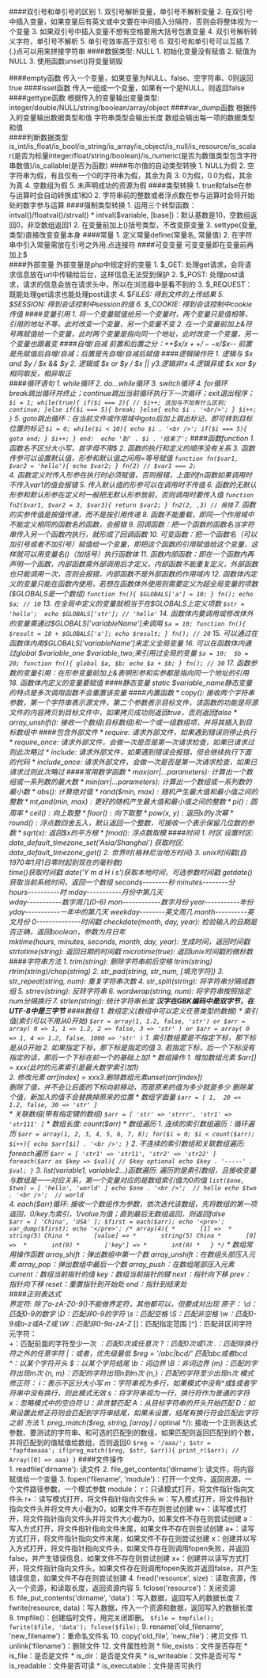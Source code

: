####双引号和单引号的区别
	1. 双引号解析变量，单引号不解析变量
	2. 在双引号中插入变量，如果变量后有英文或中文要在中间插入分隔符，否则会将整体视为一个变量
	3. 如果双引号中插入变量不想有空格要用大括号包裹变量
	4. 双引号解析转义字符，单引号不解析
	5. 单引号效率高于双引号
	6. 双引号和单引号可以互插
	7. (.)点可以用来拼接字符串
####数据类型: NULL
	1. 初始化变量没有赋值
	2. 赋值为NULL
	3. 使用函数unset()将变量销毁

####empty函数
	传入一个变量，如果变量为NULL、false、空字符串、0则返回true
####isset函数
	传入一组或一个变量，如果有一个是NULL，则返回false		
####gettype函数
	根据传入的变量输出变量类型: integer/double/NULL/string/boolean/array/object
####var_dump函数
	根据传入的变量输出数据类型和值
		字符串类型会输出长度
		数组会输出每一项的数据类型和值		
####判断数据类型
	is_int/is_float/is_bool/is_string/is_array/is_object/is_null/is_resource/is_scalar(是否为标量integer/float/string/boolean)/is_numeric(是否为数值类型包含字符串数值)/is_callable(是否为函数)	
####布尔值的自动类型转换
	1. NULL为假
	2. 空字符串为假，有且仅有一个0的字符串为假，其余为真
	3. 0为假，0.0为假，其余为真
	4. 空数组为假
	5. 未声明成功的资源为假
####类型转换
	1. true和false在参与运算时会自动转换成1和0
	2. 字符串前的整数或者浮点数在参与运算时会将开始处的数字参与运算
####强制类型转换
	1. 运用三个转型函数：intval()/floatval()/strval()
		* intval($variable, [base])：默认基数是10，空数组返回0，非空数组返回1
	2. 在变量前加上()括号类型，不改变原变量
	3. settype(变量, 类型)直接改变变量本身	
####常量
	1. 定义常量define(常量名, 常量值)
	2. 在字符串中引入常量需放在引号之外用.点连接符
####可变变量
	可变变量即在变量前再加上$		
####外部变量
	外部变量是php中规定好的变量
	1. $_GET: 处理get请求，会将请求信息放在url中传输给后台，这样信息无法受到保护
	2. $_POST: 处理post请求，请求的信息会放在请求头中，所以在浏览器中是看不到的
	3. $_REQUEST：既能处理get请求也能处理post请求
	4. $_FILES: 得到文件的上传结果
	5. $_SESSION: 得到会话控制中session的值
	6. $_COOKIE: 得到会话控制中cookie传值	
####变量引用
	1. 将一个变量赋值给另一个变量时，两个变量只是值相等，引用的地址不等，此时改变一个变量，另一个变量不变
	2. 在一个变量前加上&符号再赋值给一个变量，此时两个变量是指向同一个地址，此时改变一个变量，另一个变量也跟着变
####自增/自减
	前置和后置之分：++$x/$x++/--$x/$x--
	前置是先赋值后自增/自减；后置是先自增/自减后赋值
####逻辑操作符
	1. 逻辑与 $x and $y / $x && $y
	2. 逻辑或 $x or $y / $x || $y
	3. 逻辑非 !$x
	4.逻辑异或 $x xor $y相同取反，相异取正			
####循环语句
	1. while循环
	2. do...while循环
	3. switch循环
	4. for循环	
		break跳出循环并终止；continue跳出当前循环执行下一次循环；exit退出程序；
		```
			$i = 1;
			while(true){
				if($i === 2){
					// $i++; 这加与不加有什么区别;
					continue;
				}else if($i === 5){
					break;
				}else{
					echo $i . '<br/>';
				}
				$i++;
			}
		```
	5. goto跳出循环：在当前文件或作用域中goto后加上跳出标记，即可转到目标位置的标记
		```
			$i = 0;
			while($i < 10){
				echo $i . '<br />';
				if($i === 5){
					goto end;
				}
				$i++;
			}
			end: 
			echo '到' . $i . '结束了';
		```
####函数function
	1. 函数名不区分大小写，首字母不用$
	2. 函数的执行和定义的顺序没有关系
	3. 函数传参可以设置默认值，形参和默认值之间用=等号赋值
		```
			function fn($var1, $var2 = 'hello'){
				echo $var2;
			}
			fn(2) // $var1 === 2;
		```		
	4. 函数定义时传入形参在执行时必须赋值，否则报错，上面的fn函数如果调用时不传入var1的值会报错
	5. 传入默认值的形参可以在调用时不传值
	6. 函数的无默认形参和默认形参在定义时一般把无默认形参放前，否则调用时要传入值
	```
		function fn2($var1, $var2 = 3, $var3){
			return $var2;
		}
		fn2(2, ,3) // 报错
	```	
	7. 函数的实参传值是按值传递，而不是按引用传递
	8. 函数不能重载，即同一个作用域中不能定义相同的函数名的函数，会报错
	9. 回调函数：把一个函数的函数名当字符串传入另一个函数内执行，就形成了回调函数
	10. 可变函数：把一个函数名（可以加引号或者不加引号）赋值给一个变量，即把这个函数的引用赋值给这个变量，这样就可以用变量名()（加括号）执行函数体
	11. 函数内部函数：即在一个函数内再声明一个函数，内部函数需外部调用后才定义，内部函数不能重复定义，外部函数也只能调用一次，否则会报错，内部函数不是外部函数的作用域内
	12. 函数体内定义的变量只能在函数内使用，若想在函数体外使用则需要定义为超全局变量的项数($GLOBALS是一个数组)
		```
			function fn(){
				$GLOBALS['a'] = 10;
			}
			fn();
			echo $a; // 10
		```
	13. 在全局中定义的变量就相当于在$GLOBALS上定义项数
		```
			$str = 'hello'; 
			echo $GLOBALS['str']; // 'hello'
		```
	14. 函数体内要调用或修改体外的变量需通过$GLOBALS['variableName']来调用
		```
			$a = 10;
			function fn(){
				$result = 10 + $GLOBALS['a'];
				echo $result;
			}
			fn(); // 20
		```
	15. 可以通过在函数体内用$GLOBALS['variableName']来定义全局变量
	16. 可以在函数体内通过global $variable_one $variable_two;来引用过全局的变量
		```
			$a = 10; 
			$b = 20;
			function fn(){
				global $a, $b;
				echo $a + $b;
			}
			fn(); // 30
		```
	17. 函数参数的变量引用：在形参变量前加上&表明形参和实参都是指向同一个地址的引用
	18. 函数体内定义的变量要赋值
####静态变量
	static $variable_name静态变量的特点是多次调用函数不会重置该变量
####内置函数
	* copy(): 接收两个字符串参数，第一个字符串表示源文件，第二个参数表示目标文件，该函数的功能是将源文件的内容拷贝到目标文件中，如果拷贝成功则返回true，否则返回false
	* array_unshift(): 接收一个数组(目标数组)和一个或一组数组项，并将其插入到目标数组中 
####包含外部文件
	* require: 请求外部文件，如果遇到错误则停止执行
	* require_once: 请求外部文件，会做一次是否是第一次请求检查，如果已请求过则此次略过
	* include: 请求外部文件，如果遇到错误会报错，但会继续执行下面的代码
	* include_once: 请求外部文件，会做一次是否是第一次请求检查，如果已请求过则此次略过
####常用数学函数
	* max(arr|...parameters): 计算出一个数组或一系列数的最大数
	* min(arr|...parameters): 计算出一个数组或一系列数的最小数
	* abs(): 计算绝对值
	* rand($min, $max): 随机产生最大值和最小值之间的整数
	* mt_rand($min, $max): 更好的随机产生最大值和最小值之间的整数
	* pi(): 圆周率
	* ceil(): 向上取整
	* floor(): 向下取整	
	* pow($x, $y): 返回$x的$y次幂
	* round(): 浮点数四舍五入，默认返回一个整数，可接收一个表示保留几位数的参数
	* sqrt($x): 返回$x的平方根
	* fmod(): 浮点数取模
####时间
	1. 时区
		设置时区: date_default_timezone_set('Asia/Shanghai')
		获取时区: date_default_timezone_get()
	2. 世界时(格林尼治地方时间)
	3. unix时间戳(自1970年1月1日零时起到现在的毫秒数)	
		time()获取时间戳
		date('Y m d H i s')获取本地时间，可选参数时间戳
		getdate()获取当前系统时间，返回一个数组
			seconds--------秒
			minutes--------分
			hours----------时
			mday-----------月份中第几天	
			wday-----------数字周几(0-6)
			mon------------数字月份
			year-----------年份
			yday-----------一年中的第几天
			weekday--------英文周几
			month----------英文月份
			0--------------时间戳
		checkdate(month, day, year): 检验输入的日期是否正确，返回boolean，参数为月日年	
		mktime(hours, minutes, seconds, month, day, year): 生成时间，返回时间戳
		strtotime(string): 返回日期的时间戳
		microtime(true): 返回unix时间戳的微秒数
####字符串方法
	1. trim(string): 删除字符串前后空格
		ltrim(string)
		rtrim(string)/chop(string)
	2. str_pad(string, str_num, [填充字符])
	3. str_repeat(string, num): 重复字符串次数
	4. str_split(string): 将字符串分隔成数组
	5. strrev(string): 反转字符串
	6. wordwrap(string, num): 将字符串按照指定num分隔换行
	7. strlen(string): 统计字符串长度
	***汉字在GBK编码中是双字节，在UTF-8中是三字节***	
####数组
	1. 数组定义(数组中可以定义任意类型的数据)
		* 索引值(索引可以不用从0开始)
			```
				$arr = array(1, 1.2, false, 'str')
				or
				$arr = array(
					0 => 1,
					1 => 1.2,
					2 => false,
					3 => 'str'
				)
				or
				$arr = array(
					0 => 1,
					4 => 1.2,
					false,
					1000 => 'str'
				)
			```	
			1. 索引数组要是不指定下标，那下标是从0开始
			2. 如果指定下标，那下标是指定的值
			3. 若指定下标，后一个下标没有指定的话，那后一个下标在前一个的基础上加1
		* 数组操作
			1. 增加数组元素
				$arr[] = xxx(此时的元素索引是最大数字索引加1)	
			2. 修改元素
				$arr[index] = xxx
			3. 删除数组元素
				unset($arr[index])	
				删除了值，并不会让后面的下标向前移动，而是原来的值为多少就是多少
				删除某个值，新加入的值不会替换掉原来的位置
		* 数组字面量
			```
				$arr = [
					1, 
					20 => 1.2,
					false,
					30 => 'str'
				]
			```		
		* 关联数组(带有指定键的数组)
		```
			$arr = [
				'str' => 'strrr',
				'str1' => 'str111'
			]
		```	
		* 数组长度: count($arr)
		* 数组遍历
			1. 连续的索引数组遍历：循环遍历
				```
					$arr = array(1, 2, 3, 4, 5, 6, 7, 8);
					for($i = 0; $i < count($arr); $i++){
						echo $arr[$i] . '<br />';
					}
				```
			2. 不连续的索引数组和关联数组遍历: foreach遍历
				```
					$arr = [
						'str1' => 'str11',
						'str2' => 'str22'
					]
					foreach($arr as $key => $val){ // $key optional
						echo $key . '-----' . $val;
					}
				```
			3. list(variable1, variable2...)函数遍历: 遍历的是索引数组，且接收变量与数组是一一对应关系，第一个变量对应的是数组索引值为0的值
				```
					list($one, $two) = [
						'hello',
						'world'
					]
					echo $one . '<br />';  // hello
					echo $two . '<br />';  // world
				```	 
			4. each($arr)循环: 接收一个数组作为参数，依次迭代该数组，先将数组的第一项返回，0/key为索引，1/value为值；直到最后无数组返回，则返回false 	
				```
					$arr = [
						'China',
						'USA'
					];
					$first = each($arr);
					echo '<pre>';
					var_dump($first);
					echo '</pre>';
					/* array(4){
					*		[1] => 
					*		string(5) China
					*		[value] =>
					*		string(5) China
					*		[0] => 
					*		int(0)
					*		['key'] =>
					*		int(0)
					*	}
					*/
				```
		* 数组常用操作函数
			array_shift：弹出数组中第一个数
			array_unshift：在数组头部压入元素
			array_pop：弹出数组中最后一个数
			array_push：在数组尾部压入元素
			current：数组当前指针的值
			key：数组当前指针的键
			next：指针向下移
			prev：指针向下移
			reset：重置指针到开始处
			end：指针到结束处		
####正则表达式	
	界定符: 除了a-zA-Z0-9\()不能做界定符，其他都可以，但要成对出现
	原子：
		\d：匹配0-9的数字
		\D：匹配非0-9的字符
		\s：匹配空格
		\S：匹配非空格
		\w：匹配0-9或a-z或A-Z或_
		\W：匹配非0-9a-zA-Z_
		[]：匹配指定范围
		[^]：匹配非区间字符
	元字符：	
		+：匹配前面的字符至少一次
		*：匹配0次或任意次
		?：匹配0次或1次
		.：匹配除换行符之外的任意字符
		|：或者，优先级最低 $reg = '/abc|bcd/' 匹配abc或者bcd
		^：以某个字符开头
		$：以某个字符结尾
		\b：词边界
		\B：非词边界
		{m}：匹配的字符出现m次
		{n, m}：匹配的字符出现n到m次
		{n,}：匹配的字符至少出现n次
	模式修正符：
		i：表示不区分大小写
		m：字符串视为多行，如果模式中没有^或$或者字符串中没有换行，则此模式无效
		s：将字符串视为一行，换行符作为普通的字符
		x：忽略模式中的空白符
		U：非贪婪匹配
		A：从目标字符串的开头开始匹配
		D：如果设置此修正符则$会匹配到字符串结尾，如果未设置，结尾有换行符$会匹配此字符之前	
	方法
		1. preg_match($reg, $string, [$array] /* optinal */): 接收一个正则表达式参数、要测试的字符串、和可选的匹配到的数组，如果匹配则返回匹配到的个数，并将匹配到的值赋值给数组，否则返回0
		```
			$reg = '/aaa/';
			$str = 'fapfdaeaaa';
			if(preg_match($reg, $str, $arr)){
				print_r($arr); // Array([0] => aaa)
			}
		```	
####文件操作	
	1. readfile('dirname'): 读文件
	2. file_get_contents('dirname'): 读文件，将内容赋值给一个变量
	3. fopen('filename', 'module')：打开一个文件，返回资源，一个文件路径参数，一个模式参数
		module：
			r：只读模式打开，将文件指针指向文件头
			r+：读写模式打开，将文件指针指向文件头
			w：写入模式打开，将文件指针指向文件头并将文件大小截为0，如果文件不存在则尝试创建
			w+：读写模式打开，将文件指针指向文件头并将文件大小截为0，如果文件不存在则尝试创建
			a：写入方式打开，将文件指针指向文件末尾，如果文件不存在则尝试创建
			a+：读写方式打开，将文件指针指向文件末尾，如果文件不存在则尝试创建
			x：创建并以写入方式打开，将文件指针指向文件头，如果文件存在则调用fopen失败，并返回false，并产生错误信息，如果文件不存在则尝试创建
			x+：创建并以读写方式打开，将文件指针指向文件头，如果文件存在则调用fopen失败并返回false，并产生错误信息，如果文件不存在则尝试创建
	4. fread('resource', size)：读取资源，传入一个资源，和读取长度，返回资源内容
	5. fclose('resource')：关闭资源 	
	6. file_put_contents('dirname', 'data')：写入数据，返回写入的数据长度
	7. fwrite(resource, data)：写入数据，传入一个资源和数据，返回写入的数据长度
	8. tmpfile()：创建临时文件，用完关闭即删。
		```
			$file = tmpfile();
			fwrite($file, 'data');
			fclose($file);
		```
	9. rename('old_filename', 'new_filename')：重命名文件名
	10. copy('old_file', 'new_file')：拷贝文件
	11. unlink('filename')：删除文件
	12. 文件属性检测
		* file_exists：文件是否存在
		* is_file：是否是文件
		* is_dir：是否是文件夹
		* is_writeable：文件是否可写
		* is_readable：文件是否可读
		* is_executable：文件是否可执行	
	



